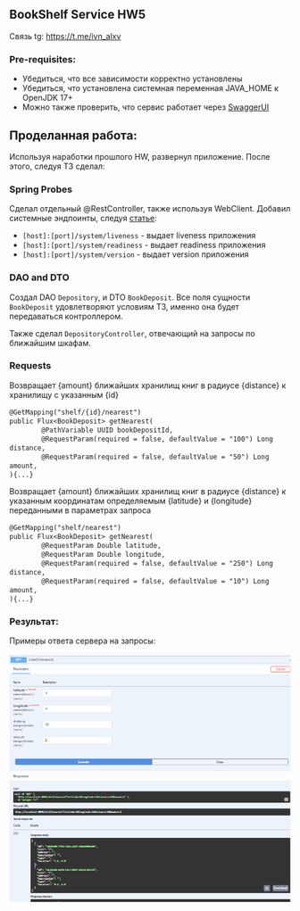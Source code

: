 ## BookShelf Service HW5
Связь tg: https://t.me/ivn_alxv

### Pre-requisites:
- Убедиться, что все зависимости корректно установлены
- Убедиться, что установлена системная переменная JAVA_HOME к OpenJDK 17+
- Можно также проверить, что сервис работает через [SwaggerUI](http://localhost:8080/swagger-ui/index.html#/)

## Проделанная работа:

Используя наработки прошлого HW, развернул приложение. После этого, следуя ТЗ сделал:

### Spring Probes

Сделал отдельный @RestController, также используя WebClient. Добавил системные эндпоинты, следуя [статье](https://spring.io/blog/2020/03/25/liveness-and-readiness-probes-with-spring-boot): 
- ``[host]:[port]/system/liveness`` - выдает liveness приложения
- ``[host]:[port]/system/readiness`` - выдает readiness приложения
- ``[host]:[port]/system/version`` - выдает version приложения


### DAO and DTO

Создал DAO ``Depository``, и DTO ``BookDeposit``. Все поля сущности ``BookDeposit`` удовлетворяют условиям ТЗ, именно она будет передаваться контроллером.

Также сделал ``DepositoryController``, отвечающий на запросы по ближайшим шкафам. 


### Requests

Возвращает {amount} ближайших хранилищ книг в радиусе {distance} к хранилищу с указанным {id}

```
@GetMapping("shelf/{id}/nearest")
public Flux<BookDeposit> getNearest(
        @PathVariable UUID bookDepositId, 
        @RequestParam(required = false, defaultValue = "100") Long distance,
        @RequestParam(required = false, defaultValue = "50") Long amount,
){...}
```


Возвращает {amount} ближайших хранилищ книг в радиусе {distance} к указанным координатам определяемым {latitude} и {longitude}
переданными в параметрах запроса
```
@GetMapping("shelf/nearest")
public Flux<BookDeposit> getNearest(
        @RequestParam Double latitude,
        @RequestParam Double longitude,
        @RequestParam(required = false, defaultValue = "250") Long distance,
        @RequestParam(required = false, defaultValue = "10") Long amount,
){...}
```

### Результат:

Примеры ответа сервера на запросы:

![img](src/main/resources/static/pictures/nearestResponce.png)